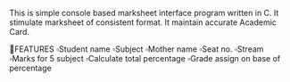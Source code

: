 This is simple console based marksheet interface program written in C. It stimulate marksheet of consistent format. 
It maintain accurate Academic Card. 

🔴FEATURES
   ▫️Student name 
   ▫️Subject 
   ▫️Mother name
   ▫️Seat no.
   ▫️Stream 
   ▫️Marks for 5 subject
   ▫️Calculate total percentage 
   ▫️Grade assign on base of percentage
